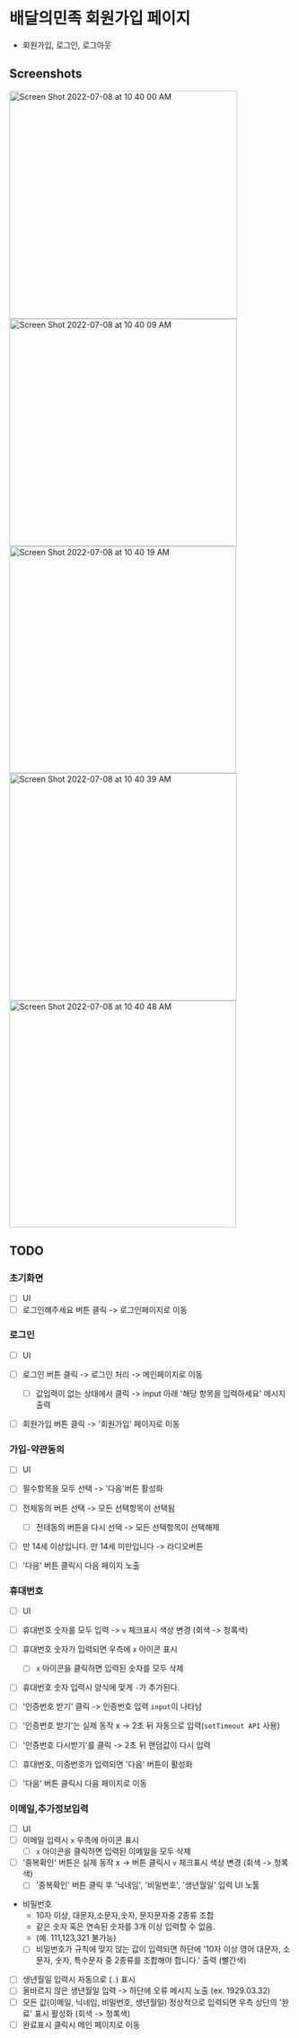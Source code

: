 # 배달의민족 회원가입 페이지
- 회원가입, 로그인, 로그아웃

## Screenshots
<img width="406" alt="Screen Shot 2022-07-08 at 10 40 00 AM" src="https://user-images.githubusercontent.com/6129764/177899560-2d46272f-b45e-4115-b392-ffea013cd2a3.png">
<img width="405" alt="Screen Shot 2022-07-08 at 10 40 09 AM" src="https://user-images.githubusercontent.com/6129764/177899575-ce1e790b-5f47-425c-ad4b-cdc1e5587939.png">
<img width="404" alt="Screen Shot 2022-07-08 at 10 40 19 AM" src="https://user-images.githubusercontent.com/6129764/177899577-b6bafba6-9091-4cd4-afe3-a34455c6670a.png">
<img width="405" alt="Screen Shot 2022-07-08 at 10 40 39 AM" src="https://user-images.githubusercontent.com/6129764/177899579-aecd0ed0-b34f-4ea3-87de-4ec4d7b41ef6.png">
<img width="404" alt="Screen Shot 2022-07-08 at 10 40 48 AM" src="https://user-images.githubusercontent.com/6129764/177899581-4c04a5d2-594c-4f68-a095-b20a27d1eb8a.png">

## TODO
### 초기화면
- [ ] UI
- [ ] 로그인해주세요 버튼 클릭 -> 로그인페이지로 이동

### 로그인
- [ ] UI
- [ ] 로그인 버튼 클릭 -> 로그인 처리 -> 메인페이지로 이동
  - [ ] 값입력이 없는 상태에서 클릭 -> input 아래 '해당 항목을 입력하세요' 메시지 출력
- [ ] 회원가입 버튼 클릭 -> '회원가입' 페이지로 이동


### 가입-약관동의
- [ ] UI
- [ ] 필수항목을 모두 선택 -> '다음'버튼 활성화
- [ ] 전체동의 버튼 선택 -> 모든 선택항목이 선택됨
  - [ ] 전테동의 버튼을 다시 선택 -> 모든 선택항목이 선택해제
- [ ] 만 14세 이상입니다. 만 14세 미만입니다 -> 라디오버튼
- [ ] '다음' 버튼 클릭시 다음 페이지 노출 


### 휴대번호
- [ ] UI
- [ ] 휴대번호 숫자를 모두 입력 -> `v` 체크표시 색상 변경 (회색 -> 청록색)
- [ ] 휴대번호 숫자가 입력되면 우측에 `x` 아이콘 표시
  - [ ] `x` 아이콘을 클릭하면 입력된 숫자를 모두 삭제
- [ ] 휴대번호 숫자 입력시 양식에 맞게 `-`가 추가된다.
- [ ] '인증번호 받기' 클릭 -> 인증번호 입력 `input`이 나타남
- [ ] '인증번호 받기'는 실제 동작 x -> 2초 뒤 자동으로 입력(`setTimeout API` 사용)
- [ ] '인증번호 다시받기'를 클릭 -> 2초 뒤 랜덤값이 다시 입력
- [ ] 휴대번호, 이증번호가 입력되면 '다음' 버튼이 활성화
- [ ] '다음' 버튼 클릭시 다음 페이지로 이동


### 이메일,추가정보입력
- [ ] UI
- [ ] 이메일 입력시 `x` 우측에 아이콘 표시
  - [ ] `x` 아이콘을 클릭하면 입력된 이메일을 모두 삭제
- [ ] '중복확인' 버튼은 실제 동작 x -> 버튼 클릭시 `v` 체크표시 색상 변경 (회색 -> 청록색)
  - [ ] '중복확인' 버튼 클릭 후 '닉네임', '비밀번호', '생년월일' 입력 UI 노툴
- 비밀번호
  - 10자 이상, 대문자,소문자,숫자, 문자문자중 2종류 조합
  - 같은 숫자 혹은 연속된 숫자를 3개 이상 입력할 수 없음.
  - (예. 111,123,321 불가능)
  - [ ] 비밀번호가 규칙에 맞지 않는 값이 입력되면 하단에 '10자 이상 영어 대문자, 소문자, 숫자, 특수문자 중 2종류를 조합해야 합니다.' 출력 (빨간색)
- [ ] 생년월일 입력시 자동으로 (`.`) 표시
- [ ] 올바르지 않은 생년월일 입력 -> 하단에 오류 메시지 노출 (ex. 1929.03.32)
- [ ] 모든 값(이메일, 닉네임, 비밀번호, 생년월일) 정상적으로 입력되면 우측 상단의 '완료' 표시 활성화 (회색 -> 청록색) 
- [ ] 완료표시 클릭시 메인 페이지로 이동
